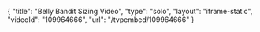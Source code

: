 {
    "title": "Belly Bandit Sizing Video",
    "type": "solo",
    "layout": "iframe-static",
    "videoId": "109964666",
    "url": "\/tvpembed\/109964666"
}
